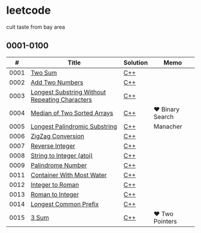 # leetcode
cult taste from bay area

## 0001-0100
| #  | Title | Solution | Memo |
|----| ----- | -------- | ---- |
|0001|[Two Sum](https://leetcode.com/problems/two-sum/description/) | [C++](./algo/cpp/two_sum.cc) | |
|0002|[Add Two Numbers](https://leetcode.com/problems/add-two-numbers/description/) | [C++](./algo/cpp/add_two_numbers.cc) | |
|0003|[Longest Substring Without Repeating Characters](https://leetcode.com/problems/longest-substring-without-repeating-characters/description/) | [C++](./algo/cpp/longest_substring_without_repeating_characters.cc) | |
|0004|[Median of Two Sorted Arrays](https://leetcode.com/problems/median-of-two-sorted-arrays/description/) | [C++](./algo/cpp/median_of_two_sorted_arrays.cc) | &hearts; Binary Search |
|0005|[Longest Palindromic Substring](https://leetcode.com/problems/longest-palindromic-substring/description/) | [C++](./algo/cpp/longest_palindromic_substring.cc) | Manacher |
|0006|[ZigZag Conversion](https://leetcode.com/problems/zigzag-conversion/description/) | [C++](./algo/cpp/zigzag_conversion.cc) | |
|0007|[Reverse Integer](https://leetcode.com/problems/reverse-integer/description/) | [C++](./algo/cpp/reverse_integer.cc) | |
|0008|[String to Integer (atoi)](https://leetcode.com/problems/string-to-integer-atoi/description/) | [C++](./algo/cpp/string_to_integer.cc) | |
|0009|[Palindrome Number](https://leetcode.com/problems/palindrome-number/description/) | [C++](./algo/cpp/palindrome_number.cc) | |
|0011|[Container With Most Water](https://leetcode.com/problems/container-with-most-water/description/) | [C++](./algo/cpp/container_with_most_water.cc) | |
|0012|[Integer to Roman](https://leetcode.com/problems/integer-to-roman/description/) | [C++](./algo/cpp/integer_to_roman.cc) | |
|0013|[Roman to Integer](https://leetcode.com/problems/roman-to-integer/description/) | [C++](./algo/cpp/roman_to_integer.cc) | |
|0014|[Longest Common Prefix](https://leetcode.com/problems/longest-common-prefix/description/) | [C++](./algo/cpp/longest_common_prefix.cc) | |
|0015|[3 Sum](https://leetcode.com/problems/3sum/description/) | [C++](./algo/cpp/3_sum.cc) | &hearts; Two Pointers |

